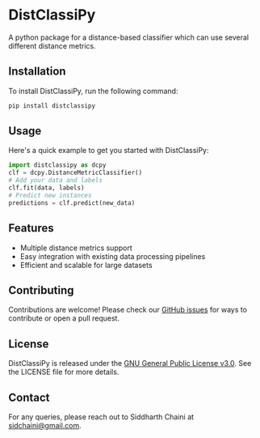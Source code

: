 # DistClassiPy
A python package for a distance-based classifier which can use several different distance metrics.

## Installation
To install DistClassiPy, run the following command:
```bash
pip install distclassipy
```

## Usage
Here's a quick example to get you started with DistClassiPy:
```python
import distclassipy as dcpy
clf = dcpy.DistanceMetricClassifier()
# Add your data and labels
clf.fit(data, labels)
# Predict new instances
predictions = clf.predict(new_data)
```

## Features
- Multiple distance metrics support
- Easy integration with existing data processing pipelines
- Efficient and scalable for large datasets

## Contributing
Contributions are welcome! Please check our [GitHub issues](https://github.com/sidchaini/DistClassiPy/issues) for ways to contribute or open a pull request.

## License
DistClassiPy is released under the [GNU General Public License v3.0](https://www.gnu.org/licenses/gpl-3.0.en.html). See the LICENSE file for more details.

## Contact
For any queries, please reach out to Siddharth Chaini at sidchaini@gmail.com.
